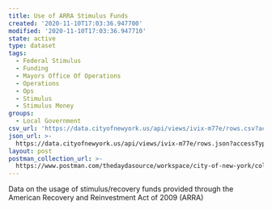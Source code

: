 ```yaml
---
title: Use of ARRA Stimulus Funds
created: '2020-11-10T17:03:36.947700'
modified: '2020-11-10T17:03:36.947710'
state: active
type: dataset
tags:
  - Federal Stimulus
  - Funding
  - Mayors Office Of Operations
  - Operations
  - Ops
  - Stimulus
  - Stimulus Money
groups:
  - Local Government
csv_url: 'https://data.cityofnewyork.us/api/views/ivix-m77e/rows.csv?accessType=DOWNLOAD'
json_url: >-
  https://data.cityofnewyork.us/api/views/ivix-m77e/rows.json?accessType=DOWNLOAD
layout: post
postman_collection_url: >-
  https://www.postman.com/thedaydasource/workspace/city-of-new-york/collection/15909983-7a5a7a24-a24a-406f-a9dc-3dc6ebd3c2c4
---
```

Data on the usage of stimulus/recovery funds provided through the American Recovery and Reinvestment Act of 2009 (ARRA)

